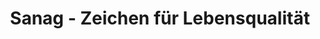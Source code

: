 ---
title: "Sanag - Zeichen für Lebensqualität"
url: /tulln-an-der-donau/sanag-zeichen-fuer-lebensqualitaet/
shop: Sanitätshaus
---